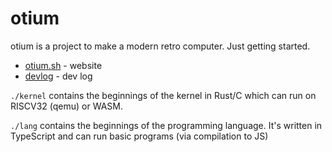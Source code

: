 # otium

otium is a project to make a modern retro computer. Just getting started.

- [otium.sh](https://otium.sh) - website
- [devlog](https://upvalue.io/posts/tag/otium) - dev log

`./kernel` contains the beginnings of the kernel in Rust/C which can run on RISCV32 (qemu) or WASM.

`./lang` contains the beginnings of the programming language. It's written in TypeScript and can run
basic programs (via compilation to JS)


